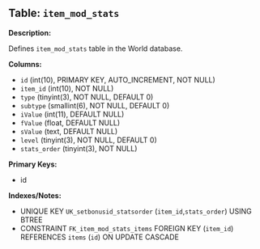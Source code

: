 ## Table: `item_mod_stats`

**Description:**

Defines `item_mod_stats` table in the World database.

**Columns:**
- `id` (int(10), PRIMARY KEY, AUTO_INCREMENT, NOT NULL)
- `item_id` (int(10), NOT NULL)
- `type` (tinyint(3), NOT NULL, DEFAULT 0)
- `subtype` (smallint(6), NOT NULL, DEFAULT 0)
- `iValue` (int(11), DEFAULT NULL)
- `fValue` (float, DEFAULT NULL)
- `sValue` (text, DEFAULT NULL)
- `level` (tinyint(3), NOT NULL, DEFAULT 0)
- `stats_order` (tinyint(3), NOT NULL)

**Primary Keys:**
- id

**Indexes/Notes:**
- UNIQUE KEY `UK_setbonusid_statsorder` (`item_id`,`stats_order`) USING BTREE
- CONSTRAINT `FK_item_mod_stats_items` FOREIGN KEY (`item_id`) REFERENCES `items` (`id`) ON UPDATE CASCADE